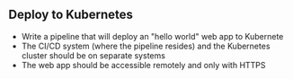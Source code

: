 ## Deploy to Kubernetes

* Write a pipeline that will deploy an "hello world" web app to Kubernete 
* The CI/CD system (where the pipeline resides) and the Kubernetes cluster should be on separate systems
* The web app should be accessible remotely and only with HTTPS
